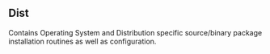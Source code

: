 ## Dist
Contains Operating System and Distribution specific source/binary
package installation routines as well as configuration.
